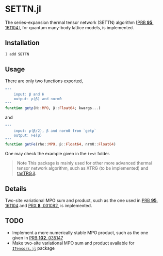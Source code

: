 # SETTN.jl

The series-expansion thermal tensor network (SETTN) algorithm [[PRB **95**, 161104](https://doi.org/10.1103/PhysRevB.95.161104)], for quantum many-body lattice models, is implemented.

## Installation

```julia
] add SETTN
```

## Usage

There are only two functions exported,

```julia
"""
    input: β and H
    output: ρ(β) and norm0
"""
function getρ(H::MPO, β::Float64; kwargs...)
```

and

```julia
"""
    input: ρ(β/2), β and norm0 from `getρ`
    output: Fe(β)
"""
function getFe(rho::MPO, β::Float64, nrm0::Float64)
```


One may check the example given in the `test` folder.

> Note This package is mainly used for other more advanced thermal tensor network algorithm, such as XTRG (to be implemented) and [tanTRG.jl](https://github.com/phymann/tanTRG.jl).

## Details

Two-site variational MPO sum and product, such as the one used in [PRB **95**, 161104]((https://doi.org/10.1103/PhysRevB.95.161104)) and [PRX **8**, 031082](https://doi.org/10.1103/PhysRevX.8.031082), is implemented.

## TODO

- Implement a more numerically stable MPO product, such as the one given in [PRB **102**, 035147](https://doi.org/10.1103/PhysRevB.102.035147)
- Make two-site variational MPO sum and product available for [`ITensors.jl`](https://github.com/ITensor/ITensors.jl) package
